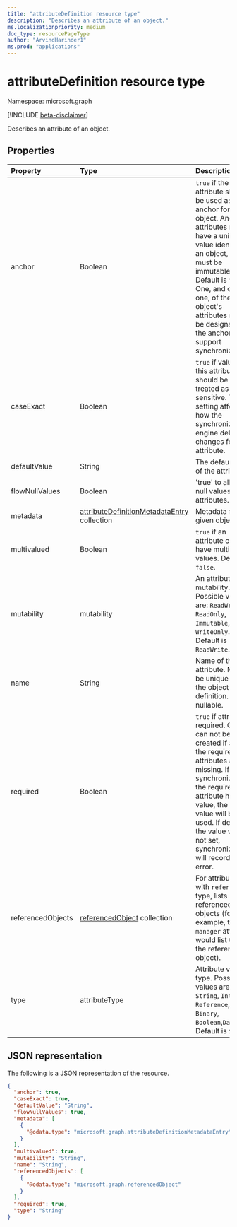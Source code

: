 ```yaml
---
title: "attributeDefinition resource type"
description: "Describes an attribute of an object."
ms.localizationpriority: medium
doc_type: resourcePageType
author: "ArvindHarinder1"
ms.prod: "applications"
---
```


# attributeDefinition resource type

Namespace: microsoft.graph

[!INCLUDE [beta-disclaimer](../../includes/beta-disclaimer.md)]

Describes an attribute of an object.

## Properties

| Property      | Type      | Description    |
|:--------------|:----------|:---------------|
|anchor         |Boolean    | `true` if the attribute should be used as the anchor for the object. Anchor attributes must have a unique value identifying an object, and must be immutable. Default is `false`. One, and only one, of the object's attributes must be designated as the anchor to support synchronization. |
|caseExact      |Boolean    |`true` if value of this attribute should be treated as case-sensitive. This setting affects how the synchronization engine detects changes for the attribute.|
|defaultValue   |String     |The default value of the attribute.|
|flowNullValues |Boolean    |'true' to allow null values for attributes.|
|metadata       |[attributeDefinitionMetadataEntry](../resources/synchronization-attributedefinitionmetadataentry.md) collection   |Metadata for the given object.|
|multivalued    |Boolean    |`true` if an attribute can have multiple values. Default is `false`.|
|mutability     |mutability     |An attribute's mutability. Possible values are:  `ReadWrite`, `ReadOnly`, `Immutable`, `WriteOnly`. Default is `ReadWrite`.|
|name           |String     |Name of the attribute. Must be unique within the object definition. Not nullable.|
|required       |Boolean    |`true` if attribute is required. Object can not be created if any of the required attributes are missing. If during synchronization, the required attribute has no value, the default value will be used. If default the value was not set, synchronization will record an error.|
|referencedObjects|[referencedObject](../resources/synchronization-referencedobject.md) collection |For attributes with `reference` type, lists referenced objects (for example, the `manager` attribute would list `User` as the referenced object).|
|type           |attributeType     |Attribute value type. Possible values are: `String`, `Integer`, `Reference`, `Binary`, `Boolean`,`DateTime`. Default is `String`.|

## JSON representation

The following is a JSON representation of the resource.

<!-- {
  "blockType": "resource",
  "optionalProperties": [

  ],
  "@odata.type": "microsoft.graph.attributeDefinition"
}-->

```json
{
  "anchor": true,
  "caseExact": true,
  "defaultValue": "String",
  "flowNullValues": true,
  "metadata": [
    {
      "@odata.type": "microsoft.graph.attributeDefinitionMetadataEntry"
    }
  ],
  "multivalued": true,
  "mutability": "String",
  "name": "String",
  "referencedObjects": [
    {
      "@odata.type": "microsoft.graph.referencedObject"
    }
  ],
  "required": true,
  "type": "String"
}
```

<!-- uuid: 8fcb5dbc-d5aa-4681-8e31-b001d5168d79
2015-10-25 14:57:30 UTC -->
<!--
{
  "type": "#page.annotation",
  "description": "attributeDefinition resource",
  "keywords": "",
  "section": "documentation",
  "tocPath": "",
  "suppressions": []
}
-->


